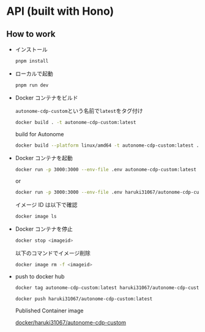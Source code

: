 # API (built with Hono)

## How to work

- インストール

  ```bash
  pnpm install
  ```

- ローカルで起動

  ```bash
  pnpm run dev
  ```

- Docker コンテナをビルド

  `autonome-cdp-custom`という名前で`latest`をタグ付け

  ```bash
  docker build . -t autonome-cdp-custom:latest
  ```

  build for Autonome

  ```bash
  docker build --platform linux/amd64 -t autonome-cdp-custom:latest .
  ```

- Docker コンテナを起動

  ```bash
  docker run -p 3000:3000 --env-file .env autonome-cdp-custom:latest
  ```
  or

  ```bash
  docker run -p 3000:3000 --env-file .env haruki31067/autonome-cdp-custom:latest
  ```

  イメージ ID は以下で確認

  ```bash
  docker image ls
  ```

- Docker コンテナを停止

  ```bash
  docker stop <imageid>
  ```

  以下のコマンドでイメージ削除

  ```bash
  docker image rm -f <imageid>
  ```

- push to docker hub

  ```bash
  docker tag autonome-cdp-custom:latest haruki31067/autonome-cdp-custom:latest
  ```

  ```bash
  docker push haruki31067/autonome-cdp-custom:latest
  ```

  Published Container image

  [docker/haruki31067/autonome-cdp-custom](https://hub.docker.com/repository/docker/haruki31067/autonome-cdp-custom/general)
